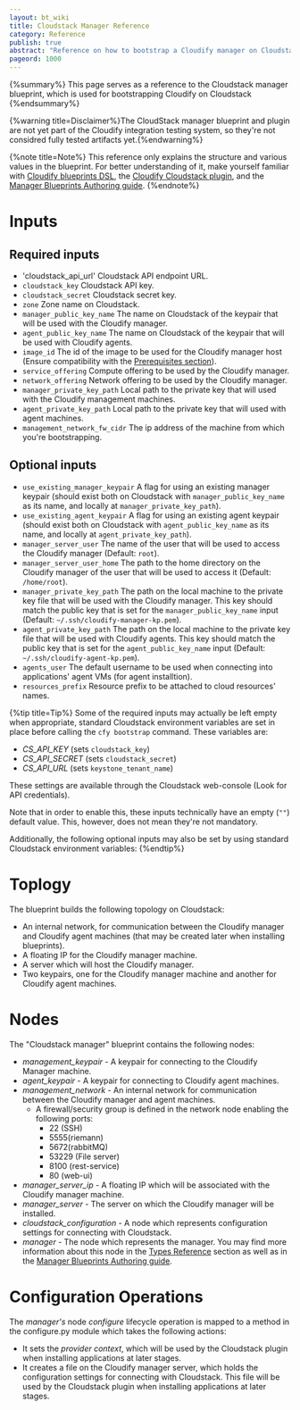 ```yaml
---
layout: bt_wiki
title: Cloudstack Manager Reference
category: Reference
publish: true
abstract: "Reference on how to bootstrap a Cloudify manager on Cloudstack with networking"
pageord: 1000
---
```


{%summary%} This page serves as a reference to the Cloudstack manager blueprint, which is used for bootstrapping Cloudify on Cloudstack {%endsummary%}

{%warning title=Disclaimer%}The CloudStack manager blueprint and plugin are not yet part of the Cloudify integration testing system, so they're not considred fully tested artifacts yet.{%endwarning%}


{%note title=Note%}
This reference only explains the structure and various values in the blueprint. For better understanding of it, make yourself familiar with [Cloudify blueprints DSL](guide-blueprint.html), the [Cloudify Cloudstack plugin](http://github.com/cloudify-cosmo/cloudify-cloudstack-plugin), and the [Manager Blueprints Authoring guide](guide-authoring-manager-blueprints.html).
{%endnote%}

# Inputs

## Required inputs
* 'cloudstack_api_url' Cloudstack API endpoint URL.
* `cloudstack_key` Cloudstack API key.
* `cloudstack_secret` Cloudstack secret key.
* `zone` Zone name on Cloudstack.
* `manager_public_key_name` The name on Cloudstack of the keypair that will be used with the Cloudify manager.
* `agent_public_key_name` The name on Cloudstack of the keypair that will be used with Cloudify agents.
* `image_id` The id of the image to be used for the Cloudify manager host (Ensure compatibility with the [Prerequisites section](installation-general.html#prerequisites)).
* `service_offering` Compute offering to be used by the Cloudify manager.
* `network_offering` Network offering to be used by the Cloudify manager.
* `manager_private_key_path` Local path to the private key that will used with the Cloudify management machines.
* `agent_private_key_path` Local path to the private key that will used with agent machines.
* `management_network_fw_cidr` The ip address of the machine from which you're bootstrapping.

## Optional inputs
* `use_existing_manager_keypair` A flag for using an existing manager keypair (should exist both on Cloudstack with `manager_public_key_name` as its name, and locally at `manager_private_key_path`).
* `use_existing_agent_keypair` A flag for using an existing agent keypair (should exist both on Cloudstack with `agent_public_key_name` as its name, and locally at `agent_private_key_path`).
* `manager_server_user` The name of the user that will be used to access the Cloudify manager (Default: `root`).
* `manager_server_user_home` The path to the home directory on the Cloudify manager of the user that will be used to access it (Default: `/home/root`).
* `manager_private_key_path` The path on the local machine to the private key file that will be used with the Cloudify manager. This key should match the public key that is set for the `manager_public_key_name` input (Default: `~/.ssh/cloudify-manager-kp.pem`).
* `agent_private_key_path` The path on the local machine to the private key file that will be used with Cloudify agents. This key should match the public key that is set for the `agent_public_key_name` input (Default: `~/.ssh/cloudify-agent-kp.pem`).
* `agents_user` The default username to be used when connecting into applications' agent VMs (for agent installtion).
* `resources_prefix` Resource prefix to be attached to cloud resources' names.

{%tip title=Tip%}
Some of the required inputs may actually be left empty when appropriate, standard Cloudstack environment variables are set in place before calling the `cfy bootstrap` command. These variables are:

  - *CS_API_KEY* (sets `cloudstack_key`)
  - *CS_API_SECRET* (sets `cloudstack_secret`)
  - *CS_API_URL* (sets `keystone_tenant_name`)

These settings are available through the Cloudstack web-console (Look for API credentials).

Note that in order to enable this, these inputs technically have an empty (`""`) default value. This, however, does not mean they're not mandatory.

Additionally, the following optional inputs may also be set by using standard Cloudstack environment variables:
{%endtip%}


# Toplogy

The blueprint builds the following topology on Cloudstack:
  
  - An internal network, for communication between the Cloudify manager and Cloudify agent machines (that may be created later when installing blueprints).
  - A floating IP for the Cloudify manager machine.
  - A server which will host the Cloudify manager.
  - Two keypairs, one for the Cloudify manager machine and another for Cloudify agent machines.

# Nodes

The "Cloudstack manager" blueprint contains the following nodes:

  - *management_keypair* - A keypair for connecting to the Cloudify Manager machine.
  - *agent_keypair* - A keypair for connecting to Cloudify agent machines.
  - *management_network* - An internal network for communication between the Cloudify manager and agent machines.
    - A firewall/security group is defined in the network node enabling the following ports:
      - 22 (SSH)
      - 5555(riemann)
      - 5672(rabbitMQ)
      - 53229 (File server)
      - 8100 (rest-service)
      - 80 (web-ui)
  - *manager_server_ip* - A floating IP which will be associated with the Cloudify manager machine.
  - *manager_server* - The server on which the Cloudify manager will be installed.
  - *cloudstack_configuration* - A node which represents configuration settings for connecting with Cloudstack.
  - *manager* - The node which represents the manager. You may find more information about this node in the [Types Reference](#reference-types.html#cloudifymanager-type) section as well as in the [Manager Blueprints Authoring guide](guide-authoring-manager-blueprints.html).

# Configuration Operations

The *manager's* node *configure* lifecycle operation is mapped to a method in the configure.py module which takes the following actions:

  - It sets the *provider context*, which will be used by the Cloudstack plugin when installing applications at later stages.
  - It creates a file on the Cloudify manager server, which holds the configuration settings for connecting with Cloudstack. This file will be used by the Cloudstack plugin when installing applications at later stages.
  